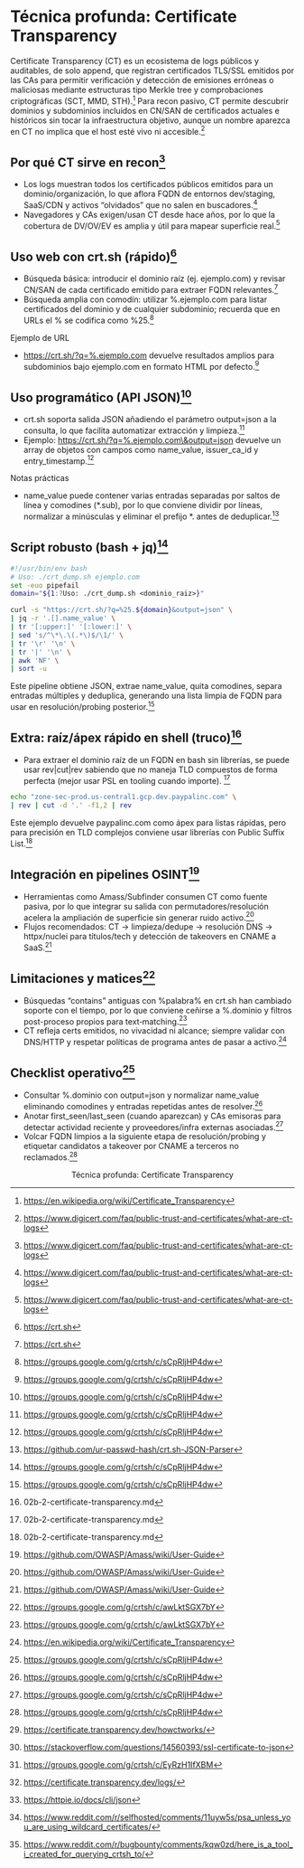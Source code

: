 # Técnica profunda: Certificate Transparency

Certificate Transparency (CT) es un ecosistema de logs públicos y auditables, de solo append, que registran certificados TLS/SSL emitidos por las CAs para permitir verificación y detección de emisiones erróneas o maliciosas mediante estructuras tipo Merkle tree y comprobaciones criptográficas (SCT, MMD, STH).[^2]
Para recon pasivo, CT permite descubrir dominios y subdominios incluidos en CN/SAN de certificados actuales e históricos sin tocar la infraestructura objetivo, aunque un nombre aparezca en CT no implica que el host esté vivo ni accesible.[^3]

## Por qué CT sirve en recon[^3]

- Los logs muestran todos los certificados públicos emitidos para un dominio/organización, lo que aflora FQDN de entornos dev/staging, SaaS/CDN y activos “olvidados” que no salen en buscadores.[^3]
- Navegadores y CAs exigen/usan CT desde hace años, por lo que la cobertura de DV/OV/EV es amplia y útil para mapear superficie real.[^3]

## Uso web con crt.sh (rápido)[^4]

- Búsqueda básica: introducir el dominio raíz (ej. ejemplo.com) y revisar CN/SAN de cada certificado emitido para extraer FQDN relevantes.[^4]
- Búsqueda amplia con comodín: utilizar %.ejemplo.com para listar certificados del dominio y de cualquier subdominio; recuerda que en URLs el % se codifica como %25.[^1]

Ejemplo de URL

- https://crt.sh/?q=%.ejemplo.com devuelve resultados amplios para subdominios bajo ejemplo.com en formato HTML por defecto.[^1]

## Uso programático (API JSON)[^1]

- crt.sh soporta salida JSON añadiendo el parámetro output=json a la consulta, lo que facilita automatizar extracción y limpieza.[^1]
- Ejemplo: https://crt.sh/?q=%.ejemplo.com\&output=json devuelve un array de objetos con campos como name_value, issuer_ca_id y entry_timestamp.[^1]

Notas prácticas

- name_value puede contener varias entradas separadas por saltos de línea y comodines (*.sub), por lo que conviene dividir por líneas, normalizar a minúsculas y eliminar el prefijo *. antes de deduplicar.[^5]

## Script robusto (bash + jq)[^1]

```bash
#!/usr/bin/env bash
# Uso: ./crt_dump.sh ejemplo.com
set -euo pipefail
domain="${1:?Uso: ./crt_dump.sh <dominio_raiz>}"

curl -s "https://crt.sh/?q=%25.${domain}&output=json" \
| jq -r '.[].name_value' \
| tr '[:upper:]' '[:lower:]' \
| sed 's/^\*\.\(.*\)$/\1/' \
| tr '\r' '\n' \
| tr '|' '\n' \
| awk 'NF' \
| sort -u
```

Este pipeline obtiene JSON, extrae name_value, quita comodines, separa entradas múltiples y deduplica, generando una lista limpia de FQDN para usar en resolución/probing posterior.[^1]

## Extra: raíz/ápex rápido en shell (truco)[^6]

- Para extraer el dominio raíz de un FQDN en bash sin librerías, se puede usar rev|cut|rev sabiendo que no maneja TLD compuestos de forma perfecta (mejor usar PSL en tooling cuando importe). [^6]

```bash
echo "zone-sec-prod.us-central1.gcp.dev.paypalinc.com" \
| rev | cut -d '.' -f1,2 | rev
```

Este ejemplo devuelve paypalinc.com como ápex para listas rápidas, pero para precisión en TLD complejos conviene usar librerías con Public Suffix List.[^6]

## Integración en pipelines OSINT[^7]

- Herramientas como Amass/Subfinder consumen CT como fuente pasiva, por lo que integrar su salida con permutadores/resolución acelera la ampliación de superficie sin generar ruido activo.[^7]
- Flujos recomendados: CT → limpieza/dedupe → resolución DNS → httpx/nuclei para títulos/tech y detección de takeovers en CNAME a SaaS.[^7]

## Limitaciones y matices[^8]

- Búsquedas “contains” antiguas con %palabra% en crt.sh han cambiado soporte con el tiempo, por lo que conviene ceñirse a %.dominio y filtros post-proceso propios para text‑matching.[^8]
- CT refleja certs emitidos, no vivacidad ni alcance; siempre validar con DNS/HTTP y respetar políticas de programa antes de pasar a activo.[^2]

## Checklist operativo[^1]

- Consultar %.dominio con output=json y normalizar name_value eliminando comodines y entradas repetidas antes de resolver.[^1]
- Anotar first_seen/last_seen (cuando aparezcan) y CAs emisoras para detectar actividad reciente y proveedores/infra externas asociadas.[^1]
- Volcar FQDN limpios a la siguiente etapa de resolución/probing y etiquetar candidatos a takeover por CNAME a terceros no reclamados.[^1]
  <span style="display:none">[^11][^13][^15][^17][^19][^21][^9]</span>

<div style="text-align: center">Técnica profunda: Certificate Transparency</div>

[^1]: https://groups.google.com/g/crtsh/c/sCpRljHP4dw
    
[^2]: https://en.wikipedia.org/wiki/Certificate_Transparency
    
[^3]: https://www.digicert.com/faq/public-trust-and-certificates/what-are-ct-logs
    
[^4]: https://crt.sh
    
[^5]: https://github.com/ur-passwd-hash/crt.sh-JSON-Parser
    
[^6]: 02b-2-certificate-transparency.md
    
[^7]: https://github.com/OWASP/Amass/wiki/User-Guide
    
[^8]: https://groups.google.com/g/crtsh/c/awLktSGX7bY
    
[^9]: https://www.reddit.com/r/bugbounty/comments/kqw0zd/here_is_a_tool_i_created_for_querying_crtsh_to/
    
[^10]: https://pkg.go.dev/github.com/dsggregory/crt.sh
    
[^11]: https://certificate.transparency.dev/howctworks/
    
[^12]: https://script.hashnode.dev/certificate-search-via-dumpcrt-crtsh-for-wide-recon
    
[^13]: https://stackoverflow.com/questions/14560393/ssl-certificate-to-json
    
[^14]: https://gist.github.com/bbhunter/0e0c5d325e1c344062fc85795e661f02
    
[^15]: https://groups.google.com/g/crtsh/c/EyRzH1IfXBM
    
[^16]: https://letsencrypt.org/docs/ct-logs/
    
[^17]: https://certificate.transparency.dev/logs/
    
[^18]: https://github.com/projectdiscovery/subfinder/issues/230
    
[^19]: https://httpie.io/docs/cli/json
    
[^20]: https://www.digicert.com/faq/certificate-transparency/what-is-certificate-transparency
    
[^21]: https://www.reddit.com/r/selfhosted/comments/11uyw5s/psa_unless_you_are_using_wildcard_certificates/
    
[^22]: https://stackoverflow.com/questions/50482326/how-to-replace-string-with-certificate-string-in-json-file-shell
